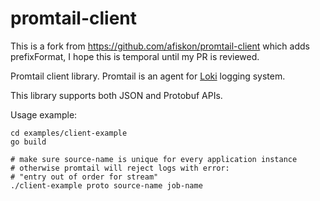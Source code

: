 # promtail-client
This is a fork from https://github.com/afiskon/promtail-client
which adds prefixFormat, I hope this is temporal until my PR is reviewed.

Promtail client library. Promtail is an agent for [Loki](https://github.com/grafana/loki) logging system.

This library supports both JSON and Protobuf APIs.

Usage example:

```
cd examples/client-example
go build

# make sure source-name is unique for every application instance
# otherwise promtail will reject logs with error:
# "entry out of order for stream"
./client-example proto source-name job-name
```

